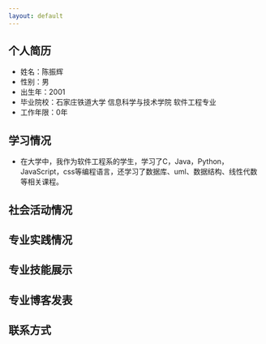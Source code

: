 ```yaml
---
layout: default
---
```





## 个人简历

- 姓名：陈振辉
- 性别：男
- 出生年：2001
- 毕业院校：石家庄铁道大学 信息科学与技术学院 软件工程专业
- 工作年限：0年

## 学习情况

- 在大学中，我作为软件工程系的学生，学习了C，Java，Python，JavaScript，css等编程语言，还学习了数据库、uml、数据结构、线性代数等相关课程。

## 社会活动情况


## 专业实践情况



## 专业技能展示




## 专业博客发表



## 联系方式


